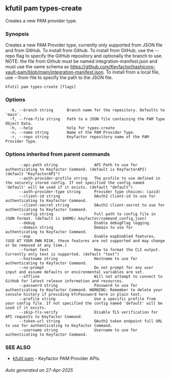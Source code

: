 ## kfutil pam types-create

Creates a new PAM provider type.

### Synopsis

Creates a new PAM Provider type, currently only supported from JSON file and from GitHub. To install from 
Github. To install from GitHub, use the --repo flag to specify the GitHub repository and optionally the branch to use. 
NOTE: the file from Github must be named integration-manifest.json and must use the same schema as 
https://github.com/Keyfactor/hashicorp-vault-pam/blob/main/integration-manifest.json. To install from a local file, use
--from-file to specify the path to the JSON file.

```
kfutil pam types-create [flags]
```

### Options

```
  -b, --branch string      Branch name for the repository. Defaults to 'main'.
  -f, --from-file string   Path to a JSON file containing the PAM Type Object Data.
  -h, --help               help for types-create
  -n, --name string        Name of the PAM Provider Type.
  -r, --repo string        Keyfactor repository name of the PAM Provider Type.
```

### Options inherited from parent commands

```
      --api-path string                API Path to use for authenticating to Keyfactor Command. (default is KeyfactorAPI) (default "KeyfactorAPI")
      --auth-provider-profile string   The profile to use defined in the securely stored config. If not specified the config named 'default' will be used if it exists. (default "default")
      --auth-provider-type string      Provider type choices: (azid)
      --client-id string               OAuth2 client-id to use for authenticating to Keyfactor Command.
      --client-secret string           OAuth2 client-secret to use for authenticating to Keyfactor Command.
      --config string                  Full path to config file in JSON format. (default is $HOME/.keyfactor/command_config.json)
      --debug                          Enable debugFlag logging.
      --domain string                  Domain to use for authenticating to Keyfactor Command.
      --exp                            Enable expEnabled features. (USE AT YOUR OWN RISK, these features are not supported and may change or be removed at any time.)
      --format text                    How to format the CLI output. Currently only text is supported. (default "text")
      --hostname string                Hostname to use for authenticating to Keyfactor Command.
      --no-prompt                      Do not prompt for any user input and assume defaults or environmental variables are set.
      --offline                        Will not attempt to connect to GitHub for latest release information and resources.
      --password string                Password to use for authenticating to Keyfactor Command. WARNING: Remember to delete your console history if providing kfcPassword here in plain text.
      --profile string                 Use a specific profile from your config file. If not specified the config named 'default' will be used if it exists.
      --skip-tls-verify                Disable TLS verification for API requests to Keyfactor Command.
      --token-url string               OAuth2 token endpoint full URL to use for authenticating to Keyfactor Command.
      --username string                Username to use for authenticating to Keyfactor Command.
```

### SEE ALSO

* [kfutil pam](kfutil_pam.md)	 - Keyfactor PAM Provider APIs.

###### Auto generated on 27-Apr-2025
